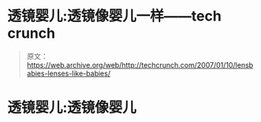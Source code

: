 # 透镜婴儿:透镜像婴儿一样——tech crunch

> 原文：<https://web.archive.org/web/http://techcrunch.com/2007/01/10/lensbabies-lenses-like-babies/>

# 透镜婴儿:透镜像婴儿